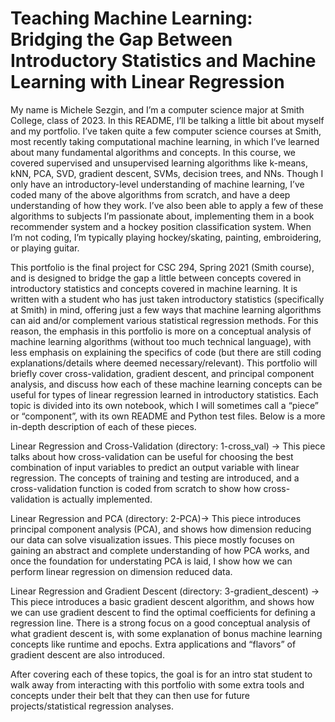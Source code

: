 # Teaching Machine Learning: Bridging the Gap Between Introductory Statistics and Machine Learning with Linear Regression

My name is Michele Sezgin, and I’m a computer science major at Smith College, class of 2023. In this README, I’ll be talking a little bit about myself and my portfolio. I’ve taken quite a few computer science courses at Smith, most recently taking computational machine learning, in which I’ve learned about many fundamental algorithms and concepts. In this course, we covered supervised and unsupervised learning algorithms like k-means, kNN, PCA, SVD, gradient descent, SVMs, decision trees, and NNs. Though I only have an introductory-level understanding of machine learning, I’ve coded many of the above algorithms from scratch, and have a deep understanding of how they work. I’ve also been able to apply a few of these algorithms to subjects I’m passionate about, implementing them in a book recommender system and a hockey position classification system. When I’m not coding, I’m typically playing hockey/skating, painting, embroidering, or playing guitar. 

This portfolio is the final project for CSC 294, Spring 2021 (Smith course), and is designed to bridge the gap a little between concepts covered in introductory statistics and concepts covered in machine learning. It is written with a student who has just taken introductory statistics (specifically at Smith) in mind, offering just a few ways that machine learning algorithms can aid and/or complement various statistical regression methods. For this reason, the emphasis in this portfolio is more on a conceptual analysis of machine learning algorithms (without too much technical language), with less emphasis on explaining the specifics of code (but there are still coding explanations/details where deemed necessary/relevant). This portfolio will briefly cover cross-validation, gradient descent, and principal component analysis, and discuss how each of these machine learning concepts can be useful for types of linear regression learned in introductory statistics. Each topic is divided into its own notebook, which I will sometimes call a “piece” or “component”, with its own README and Python test files. Below is a more in-depth description of each of these pieces.

Linear Regression and Cross-Validation (directory: 1-cross_val) -> This piece talks about how cross-validation can be useful for choosing the best combination of input variables to predict an output variable with linear regression. The concepts of training and testing are introduced, and a cross-validation function is coded from scratch to show how cross-validation is actually implemented.

Linear Regression and PCA (directory: 2-PCA)-> This piece introduces principal component analysis (PCA), and shows how dimension reducing our data can solve visualization issues. This piece mostly focuses on gaining an abstract and complete understanding of how PCA works, and once the foundation for understating PCA is laid, I show how we can perform linear regression on dimension reduced data.

Linear Regression and Gradient Descent (directory: 3-gradient_descent) -> This piece introduces a basic gradient descent algorithm, and shows how we can use gradient descent to find the optimal coefficients for defining a regression line. There is a strong focus on a good conceptual analysis of what gradient descent is, with some explanation of bonus machine learning concepts like runtime and epochs. Extra applications and “flavors” of gradient descent are also introduced.

After covering each of these topics, the goal is for an intro stat student to walk away from interacting with this portfolio with some extra tools and concepts under their belt that they can then use for future projects/statistical regression analyses. 
